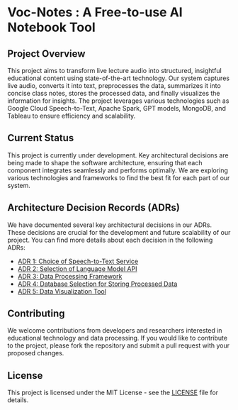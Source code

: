 # Voc-Notes : A Free-to-use AI Notebook Tool

## Project Overview

This project aims to transform live lecture audio into structured, insightful educational content using state-of-the-art technology. Our system captures live audio, converts it into text, preprocesses the data, summarizes it into concise class notes, stores the processed data, and finally visualizes the information for insights. The project leverages various technologies such as Google Cloud Speech-to-Text, Apache Spark, GPT models, MongoDB, and Tableau to ensure efficiency and scalability.

## Current Status

This project is currently under development. Key architectural decisions are being made to shape the software architecture, ensuring that each component integrates seamlessly and performs optimally. We are exploring various technologies and frameworks to find the best fit for each part of our system.

## Architecture Decision Records (ADRs)

We have documented several key architectural decisions in our ADRs. These decisions are crucial for the development and future scalability of our project. You can find more details about each decision in the following ADRs:

- [ADR 1: Choice of Speech-to-Text Service](ADR/ADR001.md)
- [ADR 2: Selection of Language Model API](ADR/ADR002.md)
- [ADR 3: Data Processing Framework](ADR/ADR003.md)
- [ADR 4: Database Selection for Storing Processed Data](ADR/ADR004.md)
- [ADR 5: Data Visualization Tool](ADR/ADR005.md)

## Contributing

We welcome contributions from developers and researchers interested in educational technology and data processing. If you would like to contribute to the project, please fork the repository and submit a pull request with your proposed changes.

## License

This project is licensed under the MIT License - see the [LICENSE](LICENSE) file for details.

